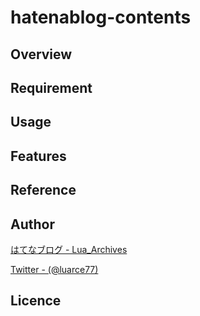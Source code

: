 # hatenablog-contents

## Overview

## Requirement

## Usage

## Features

## Reference

## Author

[はてなブログ - Lua_Archives](https://luarce.hatenablog.com/archive)

[Twitter - (@luarce77)](https://twitter.com/luarce77)

## Licence

